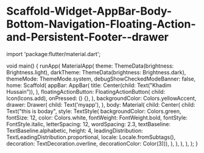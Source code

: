 # Scaffold-Widget-AppBar-Body-Bottom-Navigation-Floating-Action-and-Persistent-Footer--drawer
 import 'package:flutter/material.dart';

void main() {
  runApp(
    MaterialApp(
      theme: ThemeData(brightness: Brightness.light),
      darkTheme: ThemeData(brightness: Brightness.dark),
      themeMode: ThemeMode.system,
      debugShowCheckedModeBanner: false,
      home: Scaffold(
        appBar: AppBar(
          title: Center(child: Text("Khadim Hussain")),
        ),
        floatingActionButton: FloatingActionButton(
          child: Icon(Icons.add),
          onPressed: () {},
        ),
        backgroundColor: Colors.yellowAccent,
        drawer: Drawer(
          child: Text('myapp'),
        ),
        body: Material(
          child: Center(
            child: Text("this is boday",
                style: TextStyle(
                    backgroundColor: Colors.green,
                    fontSize: 12,
                    color: Colors.white,
                    fontWeight: FontWeight.bold,
                    fontStyle: FontStyle.italic,
                    letterSpacing: 12,
                    wordSpacing: 2.3,
                    textBaseline: TextBaseline.alphabetic,
                    height: 4,
                    leadingDistribution: TextLeadingDistribution.proportional,
                    locale: Locale.fromSubtags(),
                    decoration: TextDecoration.overline,
                    decorationColor: Color(3))),
          ),
        ),
      ),
    ),
  );
}
